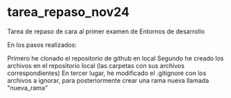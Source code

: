 # tarea_repaso_nov24
Tarea de repaso de cara al primer examen de Entornos de desarrollo

En los pasos realizados:

Primero he clonado el repositorio de github en local
Segundo he creado los archivos en el repositorio local (las carpetas con sus archivos correspondientes)
En tercer lugar, he modificado el .gitignore con los archivos a ignorar, para posteriormente crear una rama
nueva llamada "nueva_rama"
